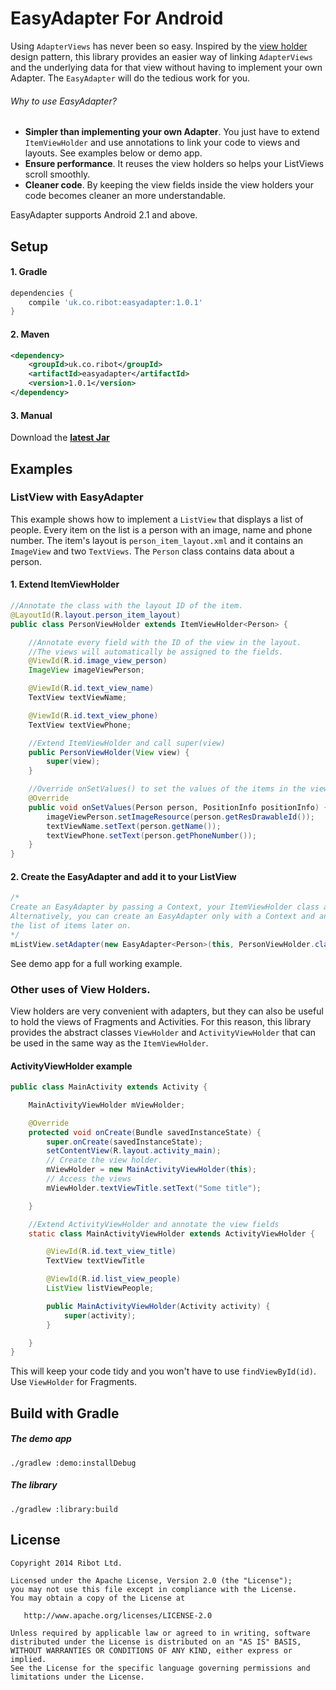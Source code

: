 EasyAdapter For Android
===========

Using `AdapterViews` has never been so easy. Inspired by the [view holder](http://developer.android.com/training/improving-layouts/smooth-scrolling.html#ViewHolder) design pattern, this library provides an easier way of linking `AdapterViews` and the underlying data for that view without having to implement your own Adapter. The `EasyAdapter` will do the tedious work for you.

###### Why to use EasyAdapter?
* __Simpler than implementing your own Adapter__. You just have to extend `ItemViewHolder` and use annotations to link your code to views and layouts. See examples below or demo app.
* __Ensure performance__. It reuses the view holders so helps your ListViews scroll smoothly.
* __Cleaner code__. By keeping the view fields inside the view holders your code becomes cleaner an more understandable.

EasyAdapter supports Android 2.1 and above.

Setup
--------------
#### 1. Gradle
```groovy
dependencies {
    compile 'uk.co.ribot:easyadapter:1.0.1'
}
```
#### 2. Maven
```xml
<dependency>
    <groupId>uk.co.ribot</groupId>
    <artifactId>easyadapter</artifactId>
    <version>1.0.1</version>
</dependency>
```
#### 3. Manual

Download the __[latest Jar](https://raw.github.com/ribot/EasyAdapter/master/downloads/easyadapter-1.0.1.jar)__

Examples
--------------

### ListView with EasyAdapter

This example shows how to implement a `ListView` that displays a list of people. Every item on the list is a person with an image, name and phone number. The item's layout is `person_item_layout.xml` and it contains an `ImageView` and two `TextViews`. The `Person` class contains data about a person.

#### 1. Extend ItemViewHolder

```java
//Annotate the class with the layout ID of the item.
@LayoutId(R.layout.person_item_layout)
public class PersonViewHolder extends ItemViewHolder<Person> {

    //Annotate every field with the ID of the view in the layout.
    //The views will automatically be assigned to the fields.
    @ViewId(R.id.image_view_person)
    ImageView imageViewPerson;

    @ViewId(R.id.text_view_name)
    TextView textViewName;

    @ViewId(R.id.text_view_phone)
    TextView textViewPhone;

    //Extend ItemViewHolder and call super(view)
    public PersonViewHolder(View view) {
        super(view);
    }

    //Override onSetValues() to set the values of the items in the views.
    @Override
    public void onSetValues(Person person, PositionInfo positionInfo) {
        imageViewPerson.setImageResource(person.getResDrawableId());
        textViewName.setText(person.getName());
        textViewPhone.setText(person.getPhoneNumber());
    }
}
```
#### 2. Create the EasyAdapter and add it to your ListView

```java
/*
Create an EasyAdapter by passing a Context, your ItemViewHolder class and the list of items.
Alternatively, you can create an EasyAdapter only with a Context and an ItemViewHolder class and set
the list of items later on.
*/
mListView.setAdapter(new EasyAdapter<Person>(this, PersonViewHolder.class, DataProvider.getListPeople()));
```
See demo app for a full working example.

### Other uses of View Holders.

View holders are very convenient with adapters, but they can also be useful to hold the views of Fragments and Activities. For this reason, this library provides the abstract classes `ViewHolder` and `ActivityViewHolder` that can be used in the same way as the `ItemViewHolder`.

#### ActivityViewHolder example

```java
public class MainActivity extends Activity {

    MainActivityViewHolder mViewHolder;

    @Override
    protected void onCreate(Bundle savedInstanceState) {
        super.onCreate(savedInstanceState);
        setContentView(R.layout.activity_main);
        // Create the view holder.
        mViewHolder = new MainActivityViewHolder(this);
        // Access the views
        mViewHolder.textViewTitle.setText("Some title");

    }

    //Extend ActivityViewHolder and annotate the view fields
    static class MainActivityViewHolder extends ActivityViewHolder {

        @ViewId(R.id.text_view_title)
        TextView textViewTitle

        @ViewId(R.id.list_view_people)
        ListView listViewPeople;

        public MainActivityViewHolder(Activity activity) {
            super(activity);
        }

    }
}
```
This will keep your code tidy and you won't have to use `findViewById(id)`. Use `ViewHolder` for Fragments.

Build with Gradle
--------------
##### The demo app
```
./gradlew :demo:installDebug
```
##### The library
```
./gradlew :library:build
```


License
--------------

    Copyright 2014 Ribot Ltd.

    Licensed under the Apache License, Version 2.0 (the "License");
    you may not use this file except in compliance with the License.
    You may obtain a copy of the License at

       http://www.apache.org/licenses/LICENSE-2.0

    Unless required by applicable law or agreed to in writing, software
    distributed under the License is distributed on an "AS IS" BASIS,
    WITHOUT WARRANTIES OR CONDITIONS OF ANY KIND, either express or implied.
    See the License for the specific language governing permissions and
    limitations under the License.

